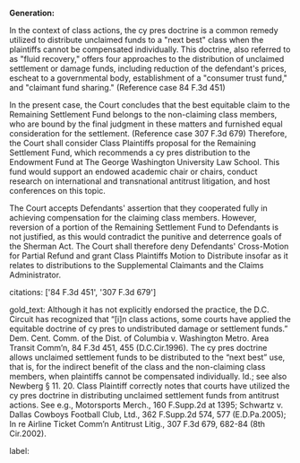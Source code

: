 **Generation:**



In the context of class actions, the cy pres doctrine is a common remedy utilized to distribute unclaimed funds to a "next best" class when the plaintiffs cannot be compensated individually. This doctrine, also referred to as "fluid recovery," offers four approaches to the distribution of unclaimed settlement or damage funds, including reduction of the defendant's prices, escheat to a governmental body, establishment of a "consumer trust fund," and "claimant fund sharing." (Reference case 84 F.3d 451)

In the present case, the Court concludes that the best equitable claim to the Remaining Settlement Fund belongs to the non-claiming class members, who are bound by the final judgment in these matters and furnished equal consideration for the settlement. (Reference case 307 F.3d 679) Therefore, the Court shall consider Class Plaintiffs proposal for the Remaining Settlement Fund, which recommends a cy pres distribution to the Endowment Fund at The George Washington University Law School. This fund would support an endowed academic chair or chairs, conduct research on international and transnational antitrust litigation, and host conferences on this topic.

The Court accepts Defendants' assertion that they cooperated fully in achieving compensation for the claiming class members. However, reversion of a portion of the Remaining Settlement Fund to Defendants is not justified, as this would contradict the punitive and deterrence goals of the Sherman Act. The Court shall therefore deny Defendants' Cross-Motion for Partial Refund and grant Class Plaintiffs Motion to Distribute insofar as it relates to distributions to the Supplemental Claimants and the Claims Administrator.



citations: ['84 F.3d 451', '307 F.3d 679']

gold_text: Although it has not explicitly endorsed the practice, the D.C. Circuit has recognized that “[i]n class actions, some courts have applied the equitable doctrine of cy pres to undistributed damage or settlement funds.” Dem. Cent. Comm. of the Dist. of Columbia v. Washington Metro. Area Transit Comm’n, 84 F.3d 451, 455 (D.C.Cir.1996). The cy pres doctrine allows unclaimed settlement funds to be distributed to the “next best” use, that is, for the indirect benefit of the class and the non-claiming class members, when plaintiffs cannot be compensated individually. Id.; see also Newberg § 11. 20. Class Plaintiff correctly notes that courts have utilized the cy pres doctrine in distributing unclaimed settlement funds from antitrust actions. See e.g., Motorsports Merch., 160 F.Supp.2d at 1395; Schwartz v. Dallas Cowboys Football Club, Ltd., 362 F.Supp.2d 574, 577 (E.D.Pa.2005); In re Airline Ticket Comm’n Antitrust Litig., 307 F.3d 679, 682-84 (8th Cir.2002).

label: 